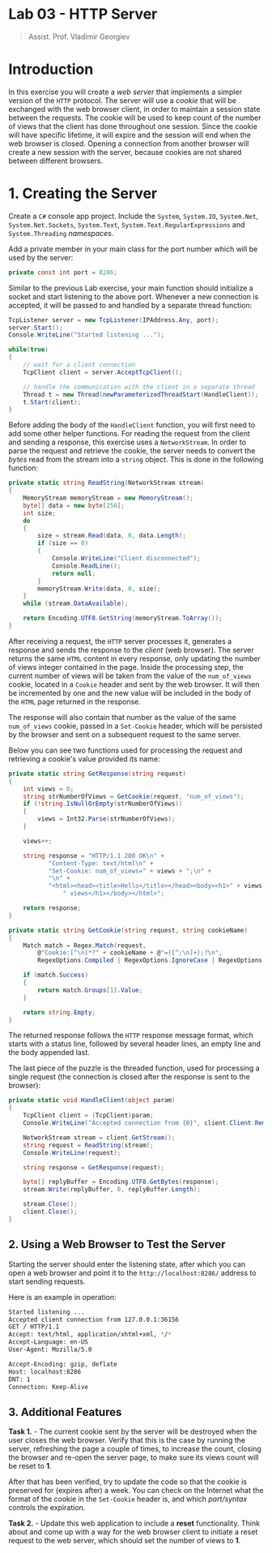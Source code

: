 # Lab 03 - HTTP Server

> Assist. Prof. Vladimir Georgiev

# Introduction

In this exercise you will create a *web server* that implements a simpler version of the `HTTP` protocol. The server will use a *cookie* that will be exchanged with the web browser client, in order to maintain a session state between the requests. The cookie will be used to keep count of the number of views that the client has done throughout one session. Since the cookie will have specific lifetime, it will expire and the session will end when the web browser is closed. Opening a connection from another browser will create a new session with the server, because cookies are not shared between different browsers.

# 1. Creating the Server

Create a `C#` console app project. Include the `System`, `System.IO`, `System.Net`, `System.Net.Sockets`, `System.Text`, `System.Text.RegularExpressions` and `System.Threading` *namespaces*.

Add a private member in your main class for the port number which will be used by the server:

``` C#
private const int port = 8286;
```

Similar to the previous Lab exercise, your main function should initialize a socket and start listening to the above port. Whenever a new connection is accepted, it will be passed to and handled by a separate thread function:

``` C#
TcpListener server = new TcpListener(IPAddress.Any, port);
server.Start();
Console.WriteLine("Started listening ...");

while(true)
{
    // wait for a client connection
    TcpClient client = server.AcceptTcpClient();

    // handle the communication with the client in a separate thread
    Thread t = new Thread(newParameterizedThreadStart(HandleClient));
    t.Start(client);
}
```

Before adding the body of the `HandleClient` function, you will first need to add some other helper functions. For reading the request from the client and sending a response,  this exercise uses a `NetworkStream`. In order to parse the request and retrieve the cookie, the server needs to convert the *bytes* read from the stream into a `string` object. This is done in the following function:

``` C#
private static string ReadString(NetworkStream stream)
{
    MemoryStream memoryStream = new MemoryStream();
    byte[] data = new byte[256];
    int size;
    do
    {
        size = stream.Read(data, 0, data.Length);
        if (size == 0)
        {
            Console.WriteLine("Client disconnected");
            Console.ReadLine();
            return null;
        }
        memoryStream.Write(data, 0, size);
    }
    while (stream.DataAvailable);

    return Encoding.UTF8.GetString(memoryStream.ToArray());
}
```

After receiving a request, the `HTTP` server processes it, generates a response and sends the response to the *client* (web browser). The server returns the same `HTML` content
in every response, only updating the number of views integer contained in the page. Inside the processing step, the current number of views will be taken from the value of the `num_of_views` cookie, located in a `Cookie` header and sent by the web browser. It will then be incremented by one and the new value will be included in the body of the `HTML` page returned in the response.

The response will also contain that number as the value of the same `num_of_views` cookie, passed in a `Set-Cookie` header, which will be persisted by the browser and sent on a subsequent request to the same server.

Below you can see two functions used for processing the request and retrieving a cookie's value provided its name:

``` C#
private static string GetResponse(string request)
{
    int views = 0;
    string strNumberOfViews = GetCookie(request, "num_of_views");
    if (!string.IsNullOrEmpty(strNumberOfViews))
    {
        views = Int32.Parse(strNumberOfViews);
    }

    views++;

    string response = "HTTP/1.1 200 OK\n" +
           "Content-Type: text/html\n" +
           "Set-Cookie: num_of_views=" + views + ";\n" +
           "\n" +
           "<html><head><title>Hello</title></head><body><h1>" + views +
               " views</h1></body></html>";

    return response;
}
```

``` C#
private static string GetCookie(string request, string cookieName)
{
    Match match = Regex.Match(request,
        @"Cookie:[^\n]*?" + cookieName + @"=([^;\n]+);?\n",
        RegexOptions.Compiled | RegexOptions.IgnoreCase | RegexOptions.Multiline);

    if (match.Success)
    {
        return match.Groups[1].Value;
    }

    return string.Empty;
}
```

The returned response follows the `HTTP` response message format, which starts with a status line, followed by several header lines, an empty line and the body appended last.

The last piece of the puzzle is the threaded function, used for processing a single request (the connection is closed after the response is sent to the browser):

``` C#
private static void HandleClient(object param)
{
    TcpClient client = (TcpClient)param;
    Console.WriteLine("Accepted connection from {0}", client.Client.RemoteEndPoint);

    NetworkStream stream = client.GetStream();
    string request = ReadString(stream);
    Console.WriteLine(request);

    string response = GetResponse(request);

    byte[] replyBuffer = Encoding.UTF8.GetBytes(response);
    stream.Write(replyBuffer, 0, replyBuffer.Length);

    stream.Close();
    client.Close();
}
```

## 2. Using a Web Browser to Test the Server

Starting the server should enter the listening state, after which you can open a web browser and point it to the `http://localhost:8286/` address to start sending requests.

Here is an example in operation:

``` bash
Started listening ...
Accepted client connection from 127.0.0.1:36156
GET / HTTP/1.1
Accept: text/html, application/xhtml+xml, */*
Accept-Language: en-US
User-Agent: Mozilla/5.0

Accept-Encoding: gzip, deflate
Host: localhost:8286
DNT: 1
Connection: Keep-Alive
```

## 3. Additional Features

**Task 1.** - The current cookie sent by the server will be destroyed when the user closes the web browser. Verify that this is the case by running the server, refreshing the page a couple of times, to increase the count, closing the browser and re-open the server page, to make sure its views count will be reset to **1**.

After that has been verified, try to update the code so that the cookie is preserved for (expires after) a week. You can check on the Internet what the format of the cookie in the `Set-Cookie` header is, and which *part/syntax* controls the expiration.

**Task 2.** - Update this web application to include a **reset** functionality. Think about and come up with a way for the web browser client to initiate a reset request to the web server, which should set the number of views to **1**.
